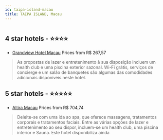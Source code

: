 ```yaml
---
id: taipa-island-macau
title: TAIPA ISLAND, Macau
---
```


<center><img src="https://i.travelapi.com/hotels/2000000/1050000/1042400/1042400/2967a9d8_z.jpg" alt="" /></center>


##  4 star hotels - ⭐️⭐️⭐️⭐️

-    [Grandview Hotel Macau](https://www.hurb.com/br/aud/https://www.hurb.com/br/hotels/taipa-island/grandview-hotel-macau-HT-SRN4?cmp=18055) Prices from R$ 267,57
   > As propostas de lazer e entretenimento à sua disposição incluem um health club e uma piscina exterior sazonal. Wi-Fi grátis, serviços de concierge e um salão de banquetes são algumas das comodidades adicionais disponíveis neste hotel.

##  5 star hotels - ⭐️⭐️⭐️⭐️⭐️

-    [Altira Macau](https://www.hurb.com/br/aud/https://www.hurb.com/br/hotels/taipa-island/altira-macau-HT-8MGU?cmp=18055) Prices from R$ 704,74
   > Deleite-se com uma ida ao spa, que oferece massagens, tratamentos corporais e tratamentos faciais. Entre as várias opções de lazer e entretenimento ao seu dispor, incluem-se um health club, uma piscina interior e Sauna. Este hotel disponibiliza ainda
